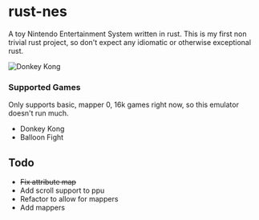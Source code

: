 # rust-nes
A toy Nintendo Entertainment System written in rust. This is my first non trivial rust project, so don't expect any idiomatic or otherwise exceptional rust.

![Donkey Kong](https://i.imgur.com/4VEDQYh.png)

### Supported Games
Only supports basic, mapper 0, 16k games right now, so this emulator doesn't run much.
- Donkey Kong
- Balloon Fight

## Todo
- ~~Fix attribute map~~
- Add scroll support to ppu
- Refactor to allow for mappers
- Add mappers
